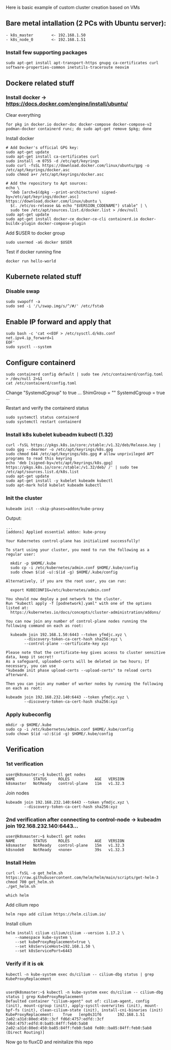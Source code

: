 Here is basic example of custom cluster creation based on VMs

## Bare metal intallation (2 PCs with Ubuntu server):
```
- k8s_master        <- 192.168.1.50
- k8s_node_0        <- 192.168.1.51
```

### Install few supporting packages
```
sudo apt-get install apt-transport-https gnupg ca-certificates curl software-properties-common inetutils-traceroute neovim
```

## Dockere related stuff
### Install docker ->  https://docs.docker.com/engine/install/ubuntu/
Clear everything
```
for pkg in docker.io docker-doc docker-compose docker-compose-v2 podman-docker containerd runc; do sudo apt-get remove $pkg; done
```

Install docker
```
# Add Docker's official GPG key:
sudo apt-get update
sudo apt-get install ca-certificates curl
sudo install -m 0755 -d /etc/apt/keyrings
sudo curl -fsSL https://download.docker.com/linux/ubuntu/gpg -o /etc/apt/keyrings/docker.asc
sudo chmod a+r /etc/apt/keyrings/docker.asc

# Add the repository to Apt sources:
echo \
  "deb [arch=$(dpkg --print-architecture) signed-by=/etc/apt/keyrings/docker.asc] https://download.docker.com/linux/ubuntu \
  $(. /etc/os-release && echo "$VERSION_CODENAME") stable" | \
  sudo tee /etc/apt/sources.list.d/docker.list > /dev/null
sudo apt-get update
sudo apt-get install docker-ce docker-ce-cli containerd.io docker-buildx-plugin docker-compose-plugin
```

Add $USER to docker group
```
sudo usermod -aG docker $USER
```

Test if docker running fine
```
docker run hello-world
```

## Kubernete related stuff
### Disable swap
```
sudo swapoff -a
sudo sed -i '/\/swap.img/s/^/#/' /etc/fstab
```


## Enable IP forward and apply that
```
sudo bash -c 'cat <<EOF > /etc/sysctl.d/k8s.conf
net.ipv4.ip_forward=1
EOF'
sudo sysctl --system
```

## Configure containerd
```
sudo containerd config default | sudo tee /etc/containerd/config.toml > /dev/null 2>&1 
cat /etc/containerd/config.toml
```

Change "SystemdCgroup" to true
...
ShimGroup = ""
SystemdCgroup = true
...

Restart and verify the containerd status
```
sudo systemctl status containerd
sudo systemctl restart containerd
```

### Install k8s kubelet kubeadm kubectl (1.32)
```
curl -fsSL https://pkgs.k8s.io/core:/stable:/v1.32/deb/Release.key | sudo gpg --dearmor -o /etc/apt/keyrings/k8s.gpg
sudo chmod 644 /etc/apt/keyrings/k8s.gpg # allow unprivileged APT programs to read this keyring
echo 'deb [signed-by=/etc/apt/keyrings/k8s.gpg] https://pkgs.k8s.io/core:/stable:/v1.32/deb/ /' | sudo tee /etc/apt/sources.list.d/k8s.list
sudo apt-get update
sudo apt-get install -y kubelet kubeadm kubectl
sudo apt-mark hold kubelet kubeadm kubectl
```

### Init the cluster
```
kubeadm init --skip-phases=addon/kube-proxy
```

Output:
```
...
[addons] Applied essential addon: kube-proxy

Your Kubernetes control-plane has initialized successfully!

To start using your cluster, you need to run the following as a regular user:

  mkdir -p $HOME/.kube
  sudo cp -i /etc/kubernetes/admin.conf $HOME/.kube/config
  sudo chown $(id -u):$(id -g) $HOME/.kube/config

Alternatively, if you are the root user, you can run:

  export KUBECONFIG=/etc/kubernetes/admin.conf

You should now deploy a pod network to the cluster.
Run "kubectl apply -f [podnetwork].yaml" with one of the options listed at:
  https://kubernetes.io/docs/concepts/cluster-administration/addons/

You can now join any number of control-plane nodes running the following command on each as root:

  kubeadm join 192.168.1.50:6443 --token yfmdjc.xyz \
        --discovery-token-ca-cert-hash sha256:xyz \
        --control-plane --certificate-key xyz

Please note that the certificate-key gives access to cluster sensitive data, keep it secret!
As a safeguard, uploaded-certs will be deleted in two hours; If necessary, you can use
"kubeadm init phase upload-certs --upload-certs" to reload certs afterward.

Then you can join any number of worker nodes by running the following on each as root:

kubeadm join 192.168.232.140:6443 --token yfmdjc.xyz \
        --discovery-token-ca-cert-hash sha256:xyz 
```

### Apply kubeconfig
```
mkdir -p $HOME/.kube
sudo cp -i /etc/kubernetes/admin.conf $HOME/.kube/config
sudo chown $(id -u):$(id -g) $HOME/.kube/config
```
## Verification
### 1st verification
```
user@k8smaster:~$ kubectl get nodes
NAME        STATUS     ROLES           AGE   VERSION
k8smaster   NotReady   control-plane   11m   v1.32.3
```

Join nodes
```
kubeadm join 192.168.232.140:6443 --token yfmdjc.xyz \
        --discovery-token-ca-cert-hash sha256:xyz 
```

### 2nd verification after connecting to control-node -> kubeadm join 192.168.232.140:6443...
```
user@k8smaster:~$ kubectl get nodes
NAME        STATUS     ROLES           AGE   VERSION
k8smaster   NotReady   control-plane   15m   v1.32.3
k8snode0    NotReady   <none>          39s   v1.32.3
```


### Install Helm
```
curl -fsSL -o get_helm.sh https://raw.githubusercontent.com/helm/helm/main/scripts/get-helm-3
chmod 700 get_helm.sh
./get_helm.sh

which helm
```

Add cilium repo
```
helm repo add cilium https://helm.cilium.io/
```

Install cilium
```
helm install cilium cilium/cilium --version 1.17.2 \
    --namespace kube-system \
    --set kubeProxyReplacement=true \
    --set k8sServiceHost=192.168.1.50 \
    --set k8sServicePort=6443
```

### Verify if it is ok
```
kubectl -n kube-system exec ds/cilium -- cilium-dbg status | grep KubeProxyReplacement


user@k8smaster:~$ kubectl -n kube-system exec ds/cilium -- cilium-dbg status | grep KubeProxyReplacement
Defaulted container "cilium-agent" out of: cilium-agent, config (init), mount-cgroup (init), apply-sysctl-overwrites (init), mount-bpf-fs (init), clean-cilium-state (init), install-cni-binaries (init)
KubeProxyReplacement:    True   [enp0s31f6       192.168.1.51 2a02:a31d:80ed:450::3cf fd6d:4757:edfd::3cf fd6d:4757:edfd:0:ba85:84ff:feb0:5ab8 2a02:a31d:80ed:450:ba85:84ff:feb0:5ab8 fe80::ba85:84ff:feb0:5ab8 (Direct Routing)]
```

Now go to fluxCD and reinitalize this repo
